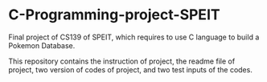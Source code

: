 # C-Programming-project-SPEIT
Final project of CS139 of SPEIT, which requires to use C language to build a Pokemon Database.

This repository contains the instruction of project, the readme file of project, two version of codes of project, and two test inputs of the codes.
